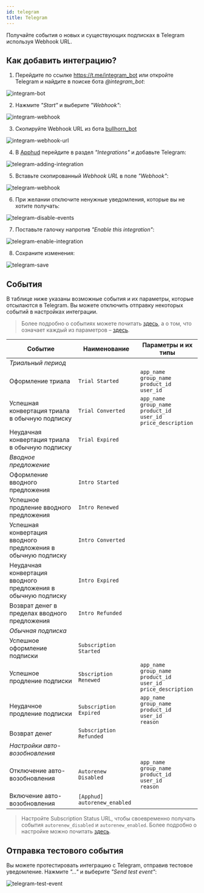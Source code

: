 ```yaml
---
id: telegram
title: Telegram
---
```


Получайте события о новых и существующих подписках в Telegram используя Webhook URL.

## Как добавить интеграцию?

1. Перейдите по ссылке <a href="https://t.me/integram_bot" target="_blank">https://t.me/integram_bot</a> или откройте Telegram и найдите в поиске бота *@integram_bot*:

![integram-bot](assets/integram-bot.png)

2. Нажмите *"Start"* и выберите *"Webhook"*:

![integram-webhook](assets/integram-webhook.png)

3. Скопируйте Webhook URL из бота <a href="https://t.me/bullhorn_bot" target="_blank">bullhorn_bot</a>

![integram-webhook-url](assets/integram-webhook-url.png)

4. В <a href="https://app.apphud.com/" target="_blank">Apphud</a> перейдите в раздел *"Integrations"* и добавьте Telegram:

![telegram-adding-integration](assets/telegram-adding-integration.png)

5. Вставьте скопированный *Webhook URL* в поле *"Webhook"*:

![telegram-webhook](assets/telegram-webhook.png)

6. При желании отключите ненужные уведомления, которые вы не хотите получать:

![telegram-disable-events](assets/telegram-disable-events.png)

7. Поставьте галочку напротив *"Enable this integration"*:

![telegram-enable-integration](assets/telegram-enable-integration.png)

8. Сохраните изменения:

![telegram-save](assets/telegram-save.png)

## События

В таблице ниже указаны возможные события и их параметры, которые отсылаются в Telegram. Вы можете отключить отправку некоторых событий в настройках интеграции.

> Более подробно о событиях можете почитать [здесь](events.md), а о том, что означает каждый из параметров – [здесь](integrations.md).

| Событие                                                      | Наименование                 | Параметры и их типы                                          |
| ------------------------------------------------------------ | ---------------------------- | ------------------------------------------------------------ |
| *Триальный период*                                           |                              |                                                              |
| Оформление триала                                            | `Trial Started`              | `app_name`<br>`group_name`<br>`product_id`<br>`user_id`      |
| Успешная конвертация триала в обычную подписку               | `Trial Converted`            | `app_name`<br/>`group_name`<br/>`product_id`<br/>`user_id`<br>`price_description` |
| Неудачная конвертация триала в обычную подписку              | `Trial Expired`              |                                                              |
| *Вводное предложение*                                        |                              |                                                              |
| Оформление вводного предложения                              | `Intro Started`              |                                                              |
| Успешное продление вводного предложения                      | `Intro Renewed`              |                                                              |
| Успешная конвертация вводного предложения в обычную подписку | `Intro Converted`            |                                                              |
| Неудачная конвертация вводного предложения в обычную подписку | `Intro Expired`              |                                                              |
| Возврат денег в пределах вводного предложения                | `Intro Refunded`             |                                                              |
| *Обычная подписка*                                           |                              |                                                              |
| Успешное оформление подписки                                 | `Subscription Started`       |                                                              |
| Успешное продление подписки                                  | `Sbscription Renewed`        | `app_name`<br/>`group_name`<br/>`product_id`<br/>`user_id`<br/>`price_description` |
| Неудачное продление подписки                                 | `Subscription Expired`       | `app_name`<br/>`group_name`<br/>`product_id`<br/>`user_id`<br/>`reason` |
| Возврат денег                                                | `Subscription Refunded`      |                                                              |
| *Настройки авто-возобновления*                               |                              |                                                              |
| Отключение авто-возобновления                                | `Autorenew Disabled`         | `app_name`<br/>`group_name`<br/>`product_id`<br/>`user_id`<br/>`reason` |
| Включение авто-возобновления                                 | `[Apphud] autorenew_enabled` |                                                              |

> Настройте Subscription Status URL, чтобы своевременно получать события `autorenew_disabled` и `autorenew_enabled`. Более подробно о настройке можно почитать [здесь](creating-app.md#subscription-status-url).

## Отправка тестового события 

Вы можете протестировать интеграцию с Telegram, отправив тестовое уведомление. Нажмите *"…"* и выберите *"Send test event"*:

![telegram-test-event](assets/telegram-test-event.png)